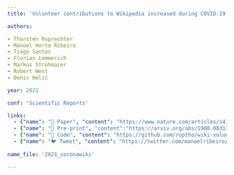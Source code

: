 ```yaml
---
title: 'Volunteer contributions to Wikipedia increased during COVID-19 mobility restrictions'

authors:

- Thorsten Ruprechter
- Manoel Horta Ribeiro
- Tiago Santos
- Florian Lemmerich
- Markus Strohmaier
- Robert West
- Denis Helic

year: 2021

conf: 'Scientific Reports'

links:
  - {"name": "📜 Paper", "content": "https://www.nature.com/articles/s41598-021-00789-3"}
  - {"name": "📄 Pre-print", "content":"https://arxiv.org/abs/1908.08313"}
  - {"name": "🔗️ Code", "content": "https://github.com/ruptho/wiki-volunteers-covid"}
  - {"name": "🐦 Tweet", "content": "https://twitter.com/manoelribeiro/status/1364209595267362816"}
  
name_file: '2021_coronawiki'

---
```

